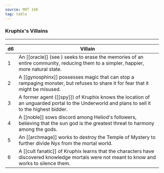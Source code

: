```yaml
---
source: MOT 148
tag: table
---
```


### Kruphix's Villains
---
|d6|Villain|
|----|------------|
|1|An [[oracle]] (see ) seeks to erase the memories of an entire community, reducing them to a simpler, happier, more natural state.|
|2|A [[gynosphinx]] possesses magic that can stop a rampaging monster, but refuses to share it for fear that it might be misused.|
|3|A former agent ([[spy]]) of Kruphix knows the location of an unguarded portal to the Underworld and plans to sell it to the highest bidder.|
|4|A [[noble]] sows discord among Heliod's followers, believing that the sun god is the greatest threat to harmony among the gods.|
|5|An [[archmage]] works to destroy the Temple of Mystery to further divide Nyx from the mortal world.|
|6|A [[cult fanatic]] of Kruphix learns that the characters have discovered knowledge mortals were not meant to know and works to silence them.|
